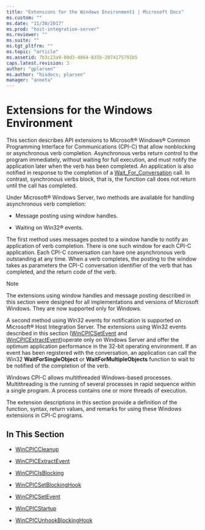 ```yaml
---
title: "Extensions for the Windows Environment1 | Microsoft Docs"
ms.custom: ""
ms.date: "11/30/2017"
ms.prod: "host-integration-server"
ms.reviewer: ""
ms.suite: ""
ms.tgt_pltfrm: ""
ms.topic: "article"
ms.assetid: 7b3c23a9-00d3-4864-835b-2074175791b5
caps.latest.revision: 3
author: "gplarsen"
ms.author: "hisdocs; plarsen"
manager: "anneta"
---
```

# Extensions for the Windows Environment
This section describes API extensions to Microsoft® Windows® Common Programming Interface for Communications (CPI-C) that allow nonblocking or asynchronous verb completion. Asynchronous verbs return control to the program immediately, without waiting for full execution, and must notify the application later when the verb has been completed. An application is also notified in response to the completion of a [Wait_For_Conversation](../core/wait-for-conversation-cpi-c-1.md) call. In contrast, synchronous verbs block, that is, the function call does not return until the call has completed.  
  
 Under Microsoft® Windows Server, two methods are available for handling asynchronous verb completion:  
  
-   Message posting using window handles.  
  
-   Waiting on Win32® events.  
  
 The first method uses messages posted to a window handle to notify an application of verb completion. There is one such window for each CPI-C application. Each CPI-C conversation can have one asynchronous verb outstanding at any time. When a verb completes, the posting to the window takes as parameters the CPI-C conversation identifier of the verb that has completed, and the return code of the verb.  
  
> [!NOTE]
>  The extensions using window handles and message posting described in this section were designed for all implementations and versions of Microsoft Windows. They are now supported only for Windows.  
  
 A second method using Win32 events for notification is supported on Microsoft® Host Integration Server. The extensions using Win32 events described in this section ([WinCPICSetEvent](../core/wincpicsetevent1.md) and [WinCPICExtractEvent](../core/wincpicextractevent2.md))operate only on Windows Server and offer the optimum application performance in the 32-bit operating environment. If an event has been registered with the conversation, an application can call the Win32 **WaitForSingleObject** or **WaitForMultipleObjects** function to wait to be notified of the completion of the verb.  
  
 Windows CPI-C allows multithreaded Windows-based processes. Multithreading is the running of several processes in rapid sequence within a single program. A process contains one or more threads of execution.  
  
 The extension descriptions in this section provide a definition of the function, syntax, return values, and remarks for using these Windows extensions in CPI-C programs.  
  
## In This Section  
  
-   [WinCPICCleanup](../core/wincpiccleanup2.md)  
  
-   [WinCPICExtractEvent](../core/wincpicextractevent2.md)  
  
-   [WinCPICIsBlocking](../core/wincpicisblocking1.md)  
  
-   [WinCPICSetBlockingHook](../core/wincpicsetblockinghook2.md)  
  
-   [WinCPICSetEvent](../core/wincpicsetevent1.md)  
  
-   [WinCPICStartup](../core/wincpicstartup2.md)  
  
-   [WinCPICUnhookBlockingHook](../core/wincpicunhookblockinghook2.md)